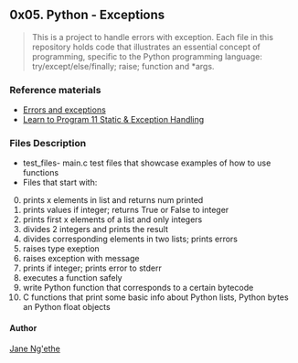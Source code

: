 ## 0x05. Python - Exceptions
> This is a project to handle errors with exception.
> Each file in this repository holds code that illustrates
> an essential concept of programming, specific to the Python
> programming language: try/except/else/finally; raise; function and *args.

### Reference materials
* [Errors and exceptions](https://docs.python.org/3/tutorial/errors.html)
* [Learn to Program 11 Static & Exception Handling](https://www.youtube.com/watch?v=7vbgD-3s-w4)

### Files Description
* test_files- main.c test files that showcase examples of how to use functions
* Files that start with:
0. prints x elements in list and returns num printed
1. prints values if integer; returns True or False to integer
2. prints first x elements of a list and only integers
3. divides 2 integers and prints the result
4. divides corresponding elements in two lists; prints errors
5. raises type exeption
6. raises exception with message
7. prints if integer; prints error to stderr
8. executes a function safely
9. write Python function that corresponds to a certain bytecode
10. C functions that print some basic info about Python lists, Python bytes an Python float objects

#### Author
[Jane Ng'ethe](https://github.com/Janengethe/alx-higher_level_programming)
